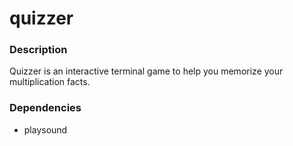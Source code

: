 # quizzer

### Description
Quizzer is an interactive terminal game to help you memorize your multiplication facts.

### Dependencies
- playsound
